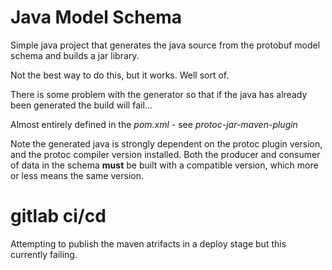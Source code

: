 # Java Model Schema

Simple java project that generates the java source from the protobuf model schema and builds a jar library.

Not the best way to do this, but it works. Well sort of.

There is some problem with the generator so that if the java has already been generated the build will fail...

Almost entirely defined in the *pom.xml* - see *protoc-jar-maven-plugin*

Note the generated java is strongly dependent on the protoc plugin version, and the protoc compiler version installed. Both the producer and consumer of data in the schema **must** be built with a compatible version, which more or less means the same version.

# gitlab ci/cd

Attempting to publish the maven atrifacts in a deploy stage but this currently failing.
